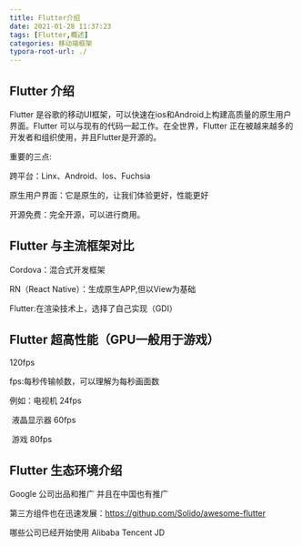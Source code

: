 ```yaml
---
title: Flutter介绍
date: 2021-01-28 11:37:23
tags: [Flutter,概述]
categories: 移动端框架
typora-root-url: ./
---
```

##   Flutter 介绍

Flutter 是谷歌的移动UI框架，可以快速在ios和Android上构建高质量的原生用户界面。Flutter 可以与现有的代码一起工作。在全世界，Flutter 正在被越来越多的开发者和组织使用，并且Flutter是开源的。

重要的三点:

跨平台：Linx、Android、Ios、Fuchsia

原生用户界面：它是原生的，让我们体验更好，性能更好

开源免费：完全开源，可以进行商用。

## Flutter 与主流框架对比

Cordova：混合式开发框架

RN（React Native）：生成原生APP,但以View为基础

Flutter:在渲染技术上，选择了自己实现（GDI）

## Flutter 超高性能（GPU一般用于游戏）

120fps

fps:每秒传输帧数，可以理解为每秒画面数

例如：电视机  24fps

​			液晶显示器 60fps

​			游戏  80fps

## Flutter 生态环境介绍

Google 公司出品和推广  并且在中国也有推广

第三方组件也在迅速发展：https://githup.com/Solido/awesome-flutter

哪些公司已经开始使用  Alibaba  Tencent    JD

